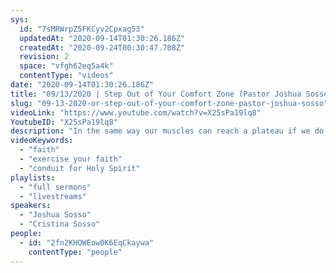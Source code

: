 ```yaml
---
sys:
  id: "7sMRWrpZ5FKCyv2Cpxag53"
  updatedAt: "2020-09-14T01:30:26.186Z"
  createdAt: "2020-09-24T00:30:47.708Z"
  revision: 2
  space: "vfgh62eq5a4k"
  contentType: "videos"
date: "2020-09-14T01:30:26.186Z"
title: "09/13/2020 | Step Out of Your Comfort Zone (Pastor Joshua Sosso)"
slug: "09-13-2020-or-step-out-of-your-comfort-zone-pastor-joshua-sosso"
videoLink: "https://www.youtube.com/watch?v=X25sPa19lq8"
YoutubeID: "X25sPa19lq8"
description: "In the same way our muscles can reach a plateau if we do the same workout routine over and over, our faith may be limited if we don't step out of our comfort zone. What we don't attempt in faith, we'll never accomplish! Pastor Josh discusses how we are conduits for the Holy Spirit and we can accomplish more for God by stepping out in faith. This sermon was delivered by Pastor Joshua Sosso at Freedom Fellowship Church Interntional on September 13, 2020."
videoKeywords:
  - "faith"
  - "exercise your faith"
  - "conduit for Holy Spirit"
playlists:
  - "full sermons"
  - "livestreams"
speakers:
  - "Joshua Sosso"
  - "Cristina Sosso"
people:
  - id: "2fn2KHOWEow0K6EqCkaywa"
    contentType: "people"
---
```

